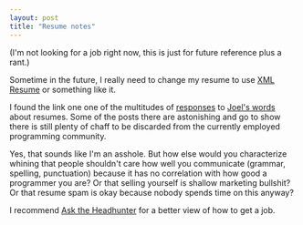 ```yaml
---
layout: post
title: "Resume notes"
---
```




(I'm not looking for a job right now, this is just for future reference plus a rant.)

<p>Sometime in the future, I really need to change my resume to use <a href="http://xmlresume.sourceforge.net/">XML Resume</a> or something like it.</p>

<p>I found the link one one of the multitudes of <a href="http://discuss.fogcreek.com/joelonsoftware/">responses</a> to <a href="http://www.joelonsoftware.com/articles/ResumeRead.html">Joel's words</a> about resumes. Some of the posts there are astonishing and go to show there is still plenty of chaff to be discarded from the currently employed programming community.</p>

<p>Yes, that sounds like I'm an asshole. But how else would you characterize whining that people shouldn't care how well you communicate (grammar, spelling, punctuation) because it has no correlation with how good a programmer you are? Or that selling yourself is shallow marketing bullshit? Or that resume spam is okay because nobody spends time on this anyway?</p>

<p>I recommend <a href="http://www.asktheheadhunter.com/">Ask the Headhunter</a> for a better view of how to get a job.</p>


